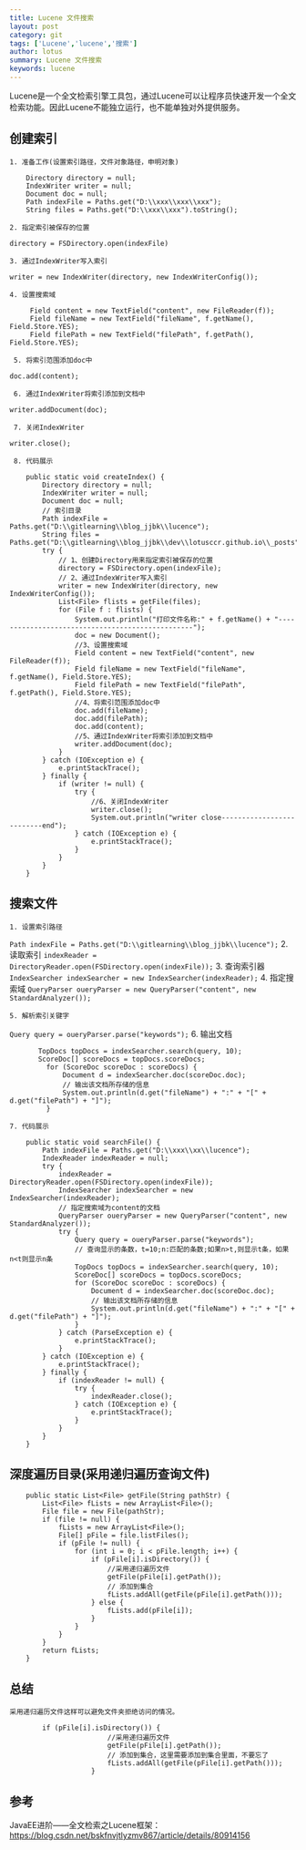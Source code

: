 ```yaml
---
title: Lucene 文件搜索
layout: post
category: git
tags: ['Lucene','lucene','搜索']
author: lotus
summary: Lucene 文件搜索
keywords: lucene
---
```

   Lucene是一个全文检索引擎工具包，通过Lucene可以让程序员快速开发一个全文检索功能。因此Lucene不能独立运行，也不能单独对外提供服务。
   





   
## 创建索引
	1. 准备工作(设置索引路径，文件对象路径，申明对象)

```
	Directory directory = null;
	IndexWriter writer = null;
	Document doc = null;
	Path indexFile = Paths.get("D:\\xxx\\xxx\\xxx");
	String files = Paths.get("D:\\xxx\\xxx").toString();
```

	2. 指定索引被保存的位置

`directory = FSDirectory.open(indexFile)`
	
	3. 通过IndexWriter写入索引

`writer = new IndexWriter(directory, new IndexWriterConfig());`
	
	4. 设置搜索域

```
	 Field content = new TextField("content", new FileReader(f));
	 Field fileName = new TextField("fileName", f.getName(), Field.Store.YES);
	 Field filePath = new TextField("filePath", f.getPath(), Field.Store.YES);
```

	 5. 将索引范围添加doc中

`doc.add(content);`
	 
	 6. 通过IndexWriter将索引添加到文档中
`writer.addDocument(doc);`
	 
	 7. 关闭IndexWriter
`writer.close();`
	 
	 8. 代码展示
```
	public static void createIndex() {
		Directory directory = null;
		IndexWriter writer = null;
		Document doc = null;
		// 索引目录
		Path indexFile = Paths.get("D:\\gitlearning\\blog_jjbk\\lucence");
		String files = Paths.get("D:\\gitlearning\\blog_jjbk\\dev\\lotusccr.github.io\\_posts").toString();
		try {
			// 1、创建Directory用来指定索引被保存的位置
			directory = FSDirectory.open(indexFile);
			// 2、通过IndexWriter写入索引
			writer = new IndexWriter(directory, new IndexWriterConfig());
			List<File> flists = getFile(files);
			for (File f : flists) {
				System.out.println("打印文件名称:" + f.getName() + "-------------------------------------------------");
				doc = new Document();
				//3、设置搜索域
				Field content = new TextField("content", new FileReader(f));
				Field fileName = new TextField("fileName", f.getName(), Field.Store.YES);
				Field filePath = new TextField("filePath", f.getPath(), Field.Store.YES);
				//4、将索引范围添加doc中
				doc.add(fileName);
				doc.add(filePath);
				doc.add(content);
				//5、通过IndexWriter将索引添加到文档中
				writer.addDocument(doc);
			}
		} catch (IOException e) {
			e.printStackTrace();
		} finally {
			if (writer != null) {
				try {
					//6、关闭IndexWriter
					writer.close();
					System.out.println("writer close--------------------------end");
				} catch (IOException e) {
					e.printStackTrace();
				}
			}
		}
	}
```

	 
## 搜索文件

    1. 设置索引路径
`Path indexFile = Paths.get("D:\\gitlearning\\blog_jjbk\\lucence");`
	2. 读取索引
`indexReader = DirectoryReader.open(FSDirectory.open(indexFile));`
	3. 查询索引器
`IndexSearcher indexSearcher = new IndexSearcher(indexReader);`
	4. 指定搜索域
`QueryParser oueryParser = new QueryParser("content", new StandardAnalyzer());`
	   
	5. 解析索引关键字
`Query query = oueryParser.parse("keywords");`
	6. 输出文档
```
	   TopDocs topDocs = indexSearcher.search(query, 10);
	   ScoreDoc[] scoreDocs = topDocs.scoreDocs;
		 for (ScoreDoc scoreDoc : scoreDocs) {
			 Document d = indexSearcher.doc(scoreDoc.doc);
			 // 输出该文档所存储的信息
			 System.out.println(d.get("fileName") + ":" + "[" + d.get("filePath") + "]");
		 }
``` 
	7. 代码展示	
```
	public static void searchFile() {
		Path indexFile = Paths.get("D:\\xxx\\xx\\lucence");
		IndexReader indexReader = null;
		try {
			indexReader = DirectoryReader.open(FSDirectory.open(indexFile));
			IndexSearcher indexSearcher = new IndexSearcher(indexReader);
			// 指定搜索域为content的文档
			QueryParser oueryParser = new QueryParser("content", new StandardAnalyzer());
			try {
				Query query = oueryParser.parse("keywords");
				// 查询显示的条数，t=10;n:匹配的条数;如果n>t,则显示t条，如果n<t则显示n条
				TopDocs topDocs = indexSearcher.search(query, 10);
				ScoreDoc[] scoreDocs = topDocs.scoreDocs;
				for (ScoreDoc scoreDoc : scoreDocs) {
					Document d = indexSearcher.doc(scoreDoc.doc);
					// 输出该文档所存储的信息
					System.out.println(d.get("fileName") + ":" + "[" + d.get("filePath") + "]");
				}
			} catch (ParseException e) {
				e.printStackTrace();
			}
		} catch (IOException e) {
			e.printStackTrace();
		} finally {
			if (indexReader != null) {
				try {
					indexReader.close();
				} catch (IOException e) {
					e.printStackTrace();
				}
			}
		}
	}
```

## 深度遍历目录(采用递归遍历查询文件)

```
	public static List<File> getFile(String pathStr) {
		List<File> fLists = new ArrayList<File>();
		File file = new File(pathStr);
		if (file != null) {
			fLists = new ArrayList<File>();
			File[] pFile = file.listFiles();
			if (pFile != null) {
				for (int i = 0; i < pFile.length; i++) {
					if (pFile[i].isDirectory()) {
					    //采用递归遍历文件
						getFile(pFile[i].getPath());
						// 添加到集合
						fLists.addAll(getFile(pFile[i].getPath()));
					} else {
						fLists.add(pFile[i]);
					}
				}
			}
		}
		return fLists;
	}
```
	

## 总结

    采用递归遍历文件这样可以避免文件夹拒绝访问的情况。
```
		if (pFile[i].isDirectory()) {
					    //采用递归遍历文件
						getFile(pFile[i].getPath());
						// 添加到集合，这里需要添加到集合里面，不要忘了
						fLists.addAll(getFile(pFile[i].getPath()));
					}
```

## 参考
   JavaEE进阶——全文检索之Lucene框架：https://blog.csdn.net/bskfnvjtlyzmv867/article/details/80914156
   
